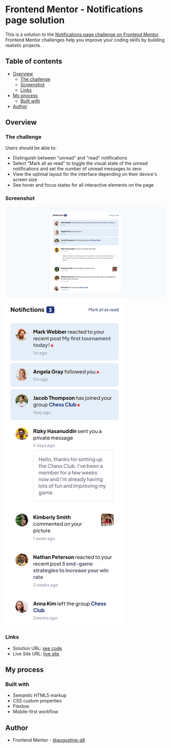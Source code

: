# Frontend Mentor - Notifications page solution

This is a solution to the [Notifications page challenge on Frontend Mentor](https://www.frontendmentor.io/challenges/notifications-page-DqK5QAmKbC). Frontend Mentor challenges help you improve your coding skills by building realistic projects.

## Table of contents

-   [Overview](#overview)
    -   [The challenge](#the-challenge)
    -   [Screenshot](#screenshot)
    -   [Links](#links)
-   [My process](#my-process)
    -   [Built with](#built-with)
-   [Author](#author)

## Overview

### The challenge

Users should be able to:

-   Distinguish between "unread" and "read" notifications
-   Select "Mark all as read" to toggle the visual state of the unread notifications and set the number of unread messages to zero
-   View the optimal layout for the interface depending on their device's screen size
-   See hover and focus states for all interactive elements on the page

### Screenshot

![](./assets/images/desktop.png)
![](./assets/images/mobile.png)

### Links

-   Solution URL: [see code](https://github.com/augustine-a8/notifications-page-main.git)
-   Live Site URL: [live site](https://augustine-a8.github.io/notifications-page-main/)

## My process

### Built with

-   Semantic HTML5 markup
-   CSS custom properties
-   Flexbox
-   Mobile-first workflow

## Author

-   Frontend Mentor - [@augustine-a8](https://www.frontendmentor.io/profile/augustine-a8)
